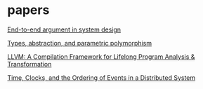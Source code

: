 # papers
[End-to-end argument in system design](https://web.mit.edu/Saltzer/www/publications/endtoend/endtoend.pdf)

[Types, abstraction, and parametric polymorphism](http://www.cse.chalmers.se/edu/year/2010/course/DAT140_Types/Reynolds_typesabpara.pdf)

[LLVM: A Compilation Framework for Lifelong Program Analysis & Transformation](http://llvm.org/pubs/2004-01-30-CGO-LLVM.pdf)

[Time, Clocks, and the Ordering of Events in a Distributed System](https://www.cs.cmu.edu/~15712/papers//lamport78.pdf)
